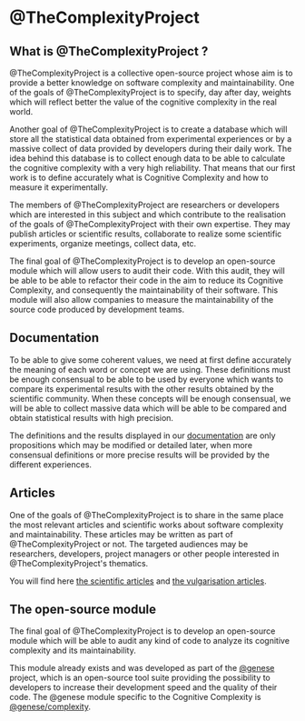 # @TheComplexityProject

## What is @TheComplexityProject ?

@TheComplexityProject is a collective open-source project whose aim is to provide a better knowledge on software complexity and maintainability. One of the goals of @TheComplexityProject is to specify, day after day, weights which will reflect better the value of the cognitive complexity in the real world.

Another goal of @TheComplexityProject is to create a database which will store all the statistical data obtained from experimental experiences or by a massive collect of data provided by developers during their daily work. The idea behind this database is to collect enough data to be able to calculate the cognitive complexity with a very high reliability. That means that our first work is to define accurately what is Cognitive Complexity and how to measure it experimentally.

The members of @TheComplexityProject are researchers or developers which are interested in this subject and which contribute to the realisation of the goals of @TheComplexityProject with their own expertise. They may publish articles or scientific results, collaborate to realize some scientific experiments, organize meetings, collect data, etc.

The final goal of @TheComplexityProject is to develop an open-source module which will allow users to audit their code. With this audit, they will be able to be able to refactor their code in the aim to reduce its Cognitive Complexity, and consequently the maintainability of their software. This module will also allow companies to measure the maintainability of the source code produced by development teams.

## Documentation

To be able to give some coherent values, we need at first define accurately the meaning of each word or concept we are using. These definitions must be enough consensual to be able to be used by everyone which wants to compare its experimental results with the other results obtained by the scientific community. When these concepts will be enough consensual, we will be able to collect massive data which will be able to be compared and obtain statistical results with high precision.

The definitions and the results displayed in our [documentation](./documentation/README.md) are only propositions which may be modified or detailed later, when more consensual definitions or more precise results will be provided by the different experiences.

## Articles

One of the goals of @TheComplexityProject is to share in the same place the most relevant articles and scientific works about software complexity and maintainability. These articles may be written as part of @TheComplexityProject or not. The targeted audiences may be researchers, developers, project managers or other people interested in @TheComplexityProject's thematics.

You will find here [the scientific articles](./articles/scientific/README.md) and [the vulgarisation articles](./articles/vulgarisation/README.md). 

## The open-source module

The final goal of @TheComplexityProject is to develop an open-source module which will be able to audit any kind of code to analyze its cognitive complexity and its maintainability.

This module already exists and was developed as part of the [@genese](https://github.com/geneseframework) project, which is an open-source tool suite providing the possibility to developers to increase their development speed and the quality of their code. The @genese module specific to the Cognitive Complexity is [@genese/complexity](https://github.com/geneseframework/complexity).

